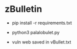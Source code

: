 # zBulletin

- pip install -r requirements.txt
- python3 palalobulet.py




- vuln web saved in vBullet.txt
